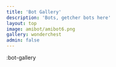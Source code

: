 ```yaml
---
title: 'Bot Gallery'
description: 'Bots, getcher bots here'
layout: top
image: amibot/amibot6.png
gallery: wonderchest
admin: false
---
```


:bot-gallery
